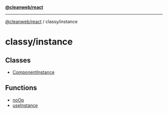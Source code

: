 [**@cleanweb/react**](../../README.md)

***

[@cleanweb/react](../../modules.md) / classy/instance

# classy/instance

## Classes

- [ComponentInstance](classes/ComponentInstance.md)

## Functions

- [noOp](functions/noOp.md)
- [useInstance](functions/useInstance.md)
